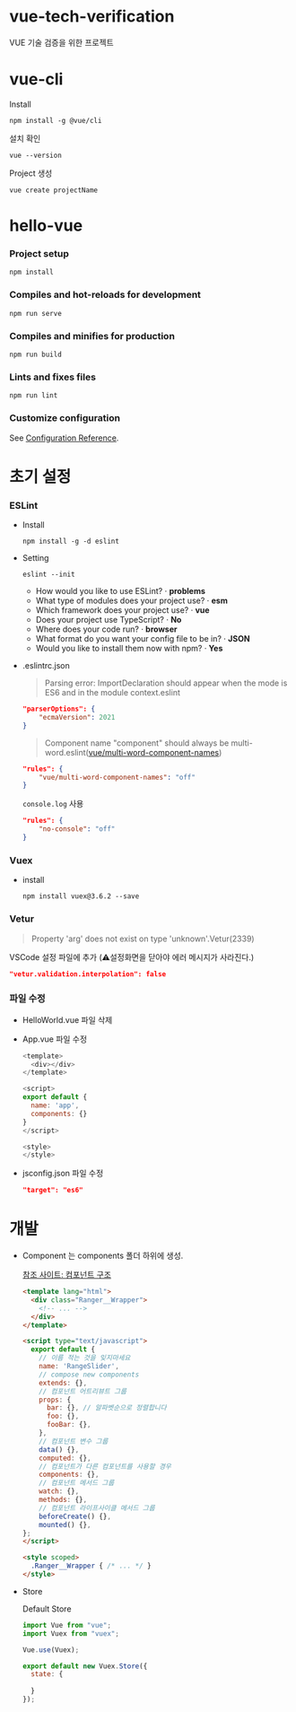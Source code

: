 # vue-tech-verification
VUE 기술 검증을 위한 프로젝트

# vue-cli
Install
```
npm install -g @vue/cli
```
설치 확인
```
vue --version
```
Project 생성
```
vue create projectName
```

# hello-vue

### Project setup
```
npm install
```

### Compiles and hot-reloads for development
```
npm run serve
```

### Compiles and minifies for production
```
npm run build
```

### Lints and fixes files
```
npm run lint
```

### Customize configuration
See [Configuration Reference](https://cli.vuejs.org/config/).

# 초기 설정

### ESLint
- Install
    ```
    npm install -g -d eslint
    ```

- Setting
    ```
    eslint --init
    ```
    - How would you like to use ESLint? · **problems**
    - What type of modules does your project use? · **esm**
    - Which framework does your project use? · **vue**
    - Does your project use TypeScript? · **No**
    - Where does your code run? · **browser**
    - What format do you want your config file to be in? · **JSON**
    - Would you like to install them now with npm? · **Yes**

- .eslintrc.json
    > Parsing error: ImportDeclaration should appear when the mode is ES6 and in the module context.eslint
    ```json
    "parserOptions": {
        "ecmaVersion": 2021
    }
    ```
    > Component name "component" should always be multi-word.eslint([vue/multi-word-component-names](https://eslint.vuejs.org/rules/multi-word-component-names.html))
    ```json
    "rules": {
        "vue/multi-word-component-names": "off"
    }
    ```
    `console.log` 사용
    ```json
    "rules": {
        "no-console": "off"
    }
    ```

### Vuex
- install
    ```
    npm install vuex@3.6.2 --save
    ```

### Vetur

> Property 'arg' does not exist on type 'unknown'.Vetur(2339)

VSCode 설정 파일에 추가 (⚠️설정화면을 닫아야 에러 메시지가 사라진다.)
```json
"vetur.validation.interpolation": false
```

### 파일 수정
- HelloWorld.vue 파일 삭제
- App.vue 파일 수정
    ```js
    <template>
      <div></div>
    </template>

    <script>
    export default {
      name: 'app',
      components: {}
    }
    </script>

    <style>
    </style>
   ```

- jsconfig.json 파일 수정
    ```json
    "target": "es6"
    ```

# 개발
- Component 는 components 폴더 하위에 생성.

    [참조 사이트: 컴포넌트 구조](https://pablohpsilva.github.io/vuejs-component-style-guide/#/korean?id=%EC%96%B4%EB%96%BB%EA%B2%8C-%ED%95%98%EB%82%98%EC%9A%946)
    ```html
    <template lang="html">
      <div class="Ranger__Wrapper">
        <!-- ... -->
      </div>
    </template>

    <script type="text/javascript">
      export default {
        // 이름 적는 것을 잊지마세요
        name: 'RangeSlider',
        // compose new components
        extends: {},
        // 컴포넌트 어트리뷰트 그룹
        props: {
          bar: {}, // 알파벳순으로 정렬합니다
          foo: {},
          fooBar: {},
        },
        // 컴포넌트 변수 그룹
        data() {},
        computed: {},
        // 컴포넌트가 다른 컴포넌트를 사용할 경우
        components: {},
        // 컴포넌트 메서드 그룹
        watch: {},
        methods: {},
        // 컴포넌트 라이프사이클 메서드 그룹
        beforeCreate() {},
        mounted() {},
    };
    </script>

    <style scoped>
      .Ranger__Wrapper { /* ... */ }
    </style>
    ```
- Store

    Default Store
    ```js
    import Vue from "vue";
    import Vuex from "vuex";

    Vue.use(Vuex);

    export default new Vuex.Store({
      state: {
      
      }
    });
    ```